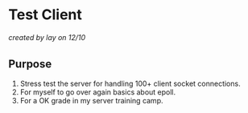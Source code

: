 # Test Client
###### created by lay on 12/10

## Purpose
1. Stress test the server for handling 100+ client socket connections.
2. For myself to go over again basics about epoll.
3. For a OK grade in my server training camp.